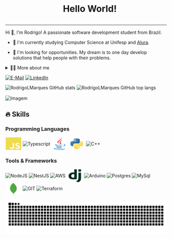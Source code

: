 <!-- Title -->
<div id="user-content-toc">
  <ul align="center">
    <summary><h1 style="display: inline-block">Hello World!</h1></summary>
</div>
   
---
   
<!-- Presentation -->
<p>
  Hi 👋, I'm Rodrigo! A passionate software development student from Brazil.

  - 🌱 I'm currently studying Computer Science at Unifesp and <a href="https://cursos.alura.com.br/user/rodrigolopes-m2005">Alura</a>. 

  - 🔭 I'm looking for opportunities. My dream is to one day develop solutions that help people with their problems.
</p>

<!-- Dropdown -->
<details>
    <summary>👨‍💻 More about me</summary>

   - 💬 I'm 19 years old, currently living in Brazil. I'm learning English and entered the world of computing by choosing to pursue high school along with a computer technician program. I have experience in backend development and working with microcontrollers. So far, the main technologies I've used include Node.js, C++, Java and AWS.

   - ⚡ I enjoy reading, whether it's a good fiction, fantasy, or classic books, and also playing games, tabletop RPGs, and chess! I believe that our personal interests, like strategic thinking from chess or the creativity from role-playing games and storytelling, contribute to a more nuanced understanding of things and help in problem-solving.
</details>

<!-- Links -->
[![E-Mail](https://img.shields.io/badge/-Gmail-%23333?style=for-the-badge&logo=gmail&logoColor=white)](mailto:rodrigolopes.m2005@gmail.com)
[![LinkedIn](https://img.shields.io/badge/-LinkedIn-%230077B5?style=for-the-badge&logo=linkedin&logoColor=white)](https://www.linkedin.com/in/rodrigo-marques-1981ab220/)

<!-- GithubStats -->
![RodrigoLMarques GitHub stats](https://github-readme-stats.vercel.app/api?username=rodrigolmarques&show_icons=true&theme=gruvbox)
![RodrigoLMarques GitHub top langs](https://github-readme-stats.vercel.app/api/top-langs/?username=RodrigoLMarques&layout=compact&langs_count=7&theme=gruvbox)

<!-- GIF -->
<p align="left">
  <img align="center" src="https://i.pinimg.com/originals/7d/07/a2/7d07a255678962d30d8717dcf5dbd266.gif" alt="Imagem">
</p>

## 🔥 Skills
<!-- Skills: Programming Languages -->
  <div style="flex-basis: 48%;">
    <h3>Programming Languages</h3>
    <img align="center" alt="Javascript" height="40" width="50" src="https://raw.githubusercontent.com/devicons/devicon/master/icons/javascript/javascript-plain.svg">
    <img align="center" alt="Typescript" height="40" width="50" src="https://cdn.jsdelivr.net/gh/devicons/devicon/icons/typescript/typescript-original.svg" /> 
    <img align="center" alt="Java" height="40" width="50" src="https://raw.githubusercontent.com/devicons/devicon/master/icons/java/java-original.svg">
    <img align="center" alt="Python" height="40" width="50" src="https://raw.githubusercontent.com/devicons/devicon/master/icons/python/python-original.svg">
    <img align="center" alt="C++" height="40" width="50" src="https://cdn.jsdelivr.net/gh/devicons/devicon@latest/icons/cplusplus/cplusplus-original.svg" />
          
  </div>
  
  <!-- Skills: Tools & Frameworks -->
  <div style="flex-basis: 48%;">
    <h3>Tools & Frameworks</h3>
    <img align="center" alt="NodeJS" height="50" width="60" src="https://cdn.jsdelivr.net/gh/devicons/devicon@latest/icons/nodejs/nodejs-plain-wordmark.svg" />
    <img align="center" alt="NestJS" height="40" width="50"  src="https://cdn.jsdelivr.net/gh/devicons/devicon@latest/icons/nestjs/nestjs-original.svg" />
    <img align="center" alt="AWS" height="40" width="50" src="https://cdn.jsdelivr.net/gh/devicons/devicon@latest/icons/amazonwebservices/amazonwebservices-original-wordmark.svg">
    <img align="center" alt="Django" height="40" width="50" src="https://raw.githubusercontent.com/devicons/devicon/master/icons/django/django-plain.svg">
    <img align="center" alt="Arduino" height="40" width="50" src="https://cdn.jsdelivr.net/gh/devicons/devicon/icons/arduino/arduino-original-wordmark.svg"> 
    <img align="center" alt="Postgres" height="40" width="50" src="https://cdn.jsdelivr.net/gh/devicons/devicon@latest/icons/postgresql/postgresql-original.svg" />
    <img align="center" alt="MySql" height="40" width="50" src="https://cdn.jsdelivr.net/gh/devicons/devicon@latest/icons/mysql/mysql-original.svg">
    <img align="center" alt="MongoDB" height="40" width="50" src="https://raw.githubusercontent.com/devicons/devicon/master/icons/mongodb/mongodb-plain.svg">
    <img align="center" alt="GIT" height="30" width="40" src="https://cdn.jsdelivr.net/gh/devicons/devicon/icons/git/git-original.svg">
    <img align="center" alt="Terraform" height="30" width="40"  src="https://cdn.jsdelivr.net/gh/devicons/devicon@latest/icons/terraform/terraform-original.svg" />
  </div>


  


![snake gif](https://github.com/RodrigoLMarques/RodrigoLMarques/blob/output/github-contribution-grid-snake-dark.svg)
